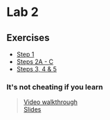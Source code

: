 # Lab 2

## Exercises

* [Step 1](/Lab_2/Lab_2.pdf)
* [Steps 2A - C](/Lab_2/Steps_2A_B_and_C.pdf)
* [Steps 3, 4 & 5](/Lab_2/Steps_3_4_and_5.pdf)

### It's not cheating if you learn
> [Video walkthrough](/Lab_2/materials/lab2_edited.mp4)<br>
> [Slides](/Lab_2/materials/lab2.ppt)
